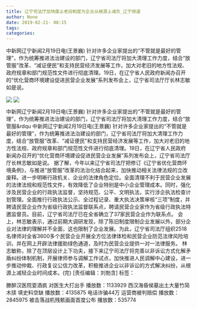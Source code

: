 ```yaml
---
title: 辽宁司法厅加快废止老旧制度为企业从根源上减负_辽宁频道
author: None
date: 2019-02-21- 08:15
tags: 
categories: 
---
```

中新网辽宁新闻2月19日电(王景巍) 针对许多企业家提出的“不管就是最好的管理”，作为统筹推进法治建设的部门，辽宁省司法厅将加大清理工作力度，结合“放管服”改革、“减证便民”和支持民营经济发展等工作，加大对老旧的地方性法规、政府规章和部门规范性文件进行彻底清理。19日，在辽宁省人民政府新闻办召开的“优化营商环境建设促进民营企业发展”系列发布会上，辽宁省司法厅厅长林志敏如是说。
<!-- more -->
                
<img align="center" border="0" src="http://p3.ifengimg.com/fck/2019_08/863f1457a107e9a_w550_h303.jpg" />
                
<img align="center" border="0" src="http://p2.ifengimg.com/a/2016/0810/204c433878d5cf9size1_w16_h16.png" />
            
中新网辽宁新闻2月19日电(王景巍) 针对许多企业家提出的“不管就是最好的管理”，作为统筹推进法治建设的部门，辽宁省司法厅将加大清理工作力度，结合“放管服&rdqu
中新网辽宁新闻2月19日电(王景巍) 针对许多企业家提出的“不管就是最好的管理”，作为统筹推进法治建设的部门，辽宁省司法厅将加大清理工作力度，结合“放管服”改革、“减证便民”和支持民营经济发展等工作，加大对老旧的地方性法规、政府规章和部门规范性文件进行彻底清理。19日，在辽宁省人民政府新闻办召开的“优化营商环境建设促进民营企业发展”系列发布会上，辽宁省司法厅厅长林志敏如是说。
据了解，今年以来辽宁省司法厅把修订《辽宁省优化营商环境条例》，与推进“放管服”改革的法治化结合起来，加快推动相关法律法规的立改废释。进一步明晰行政机关、企业的法律角色定位。全面清理不利于民营企业发展的法律法规和规范性文件，有效降低了企业特别是中小企业管理成本。同时，强化涉及民营企业的行政执法监督，坚持规范、公平、文明执法，实行涉企执法检查计划管理。全面推行行政执法公示、全过程记录、重大执法决策审核“三项”制度，并聘请民营企业作为省级行政执法监督联系点，聘请民营企业家作为省级行政执法特邀监督员。目前，辽宁省司法厅已在全省确立了37家民营企业作为联系点。
会上，林志敏表示，通过前期大调研发现，除了陈旧制度限制企业发展以外，部分企业对法律的理解并不全面，这也限制了企业发展。为此，辽宁省司法厅组织2518名律师对全省3600多个民营企业开展全方位法律体检和民营企业防范法律风险培训，并在网上开辟法律援助绿色通道，及时为民营企业提供一对一法律服务。
林志敏称，除了在顶层设计上下功夫，接下来辽宁司法厅将完善以非诉讼方式化解矛盾纠纷体制机制，开展律师参与调解工作试点，加快推进人民调解中心建设，进一步推动仲裁、行政复议公信力改革，积极推进企业以非诉讼的方式解决纠纷，从根源上减轻企业时间成本。(完)
[责任编辑：刘勃含]
标签：
 
             
滕醉汉医院耍酒疯 对医生大打出手
播放数：1133929
西汉海昏侯墓出土大量竹简木牍 填史料空缺
播放数：4135875
电话诈骗44万 运营商被判赔偿
播放数：2845975
被击落战机残骸画面首度公布
播放数：535774

